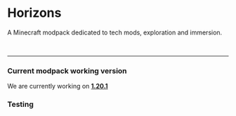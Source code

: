 # Horizons
A Minecraft modpack dedicated to tech mods, exploration and immersion.

<br>
<hr />

### Current modpack working version
We are currently working on  <u>**1.20.1**</u>

### Testing